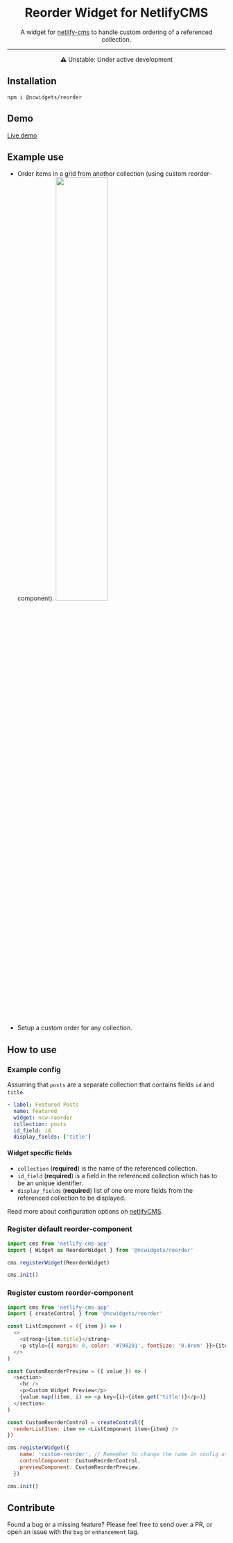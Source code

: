 <h1 align="center">Reorder Widget for NetlifyCMS</h1>

<p align="center">A widget for <a href="https://www.netlifycms.org/" target="_blank">netlify-cms</a> to handle custom ordering of a referenced collection.</p>

---

<p align="center">⚠ Unstable: Under active development</p>

## Installation
```
npm i @ncwidgets/reorder
```

## Demo

<a href="https://custom-widgets.netlify.com/#/collections/pages/entries/home" target="_blank">Live demo</a>

## Example use 
* Order items in a grid from another collection (using custom reorder-component).
  <img src="https://ucarecdn.com/d8d76bff-586c-4872-9363-aaa3d3183375/test.gif" width=50%>
* Setup a custom order for any collection.

## How to use
### Example config
Assuming that `posts` are a separate collection that contains fields `id` and `title`.

```yml
- label: Featured Posts
  name: featured
  widget: ncw-reorder
  collection: posts
  id_field: id
  display_fields: ['title']
```
#### Widget specific fields
* `collection` (**required**) is the name of the referenced collection.
* `id_field` (**required**) is a field in the referenced collection which has to be an unique identifier.
* `display_fields` (**required**) list of one ore more fields from the referenced collection to be displayed.
<p>Read more about configuration options on <a href='https://www.netlifycms.org/docs/configuration-options/'  target="_blank">netlifyCMS</a>.</p>

### Register default reorder-component
```js
import cms from 'netlify-cms-app'
import { Widget as ReorderWidget } from '@ncwidgets/reorder'

cms.registerWidget(ReorderWidget)

cms.init()
```

### Register custom reorder-component

```js
import cms from 'netlify-cms-app'
import { createControl } from '@ncwidgets/reorder'

const ListComponent = ({ item }) => (
  <>
    <strong>{item.title}</strong>
    <p style={{ margin: 0, color: '#798291', fontSize: '0.8rem' }}>{item.id}</p>
  </>
)

const CustomReorderPreview = ({ value }) => (
  <section>
    <hr />
    <p>Custom Widget Preview</p>
    {value.map((item, i) => <p key={i}>{item.get('title')}</p>)}
  </section>
)

const CustomReorderControl = createControl({
  renderListItem: item => <ListComponent item={item} />
})

cms.registerWidget({
    name: 'custom-reorder', // Remember to change the name in config as well
    controlComponent: CustomReorderControl,
    previewComponent: CustomReorderPreview,
  })

cms.init()
```

## Contribute

Found a bug or a missing feature? Please feel free to send over a PR, or open an issue with the `bug` or `enhancement` tag.
